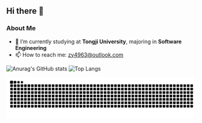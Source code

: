 ## Hi there 👋

<!--
**PikaChu231121/Pikachu231121** is a ✨ _special_ ✨ repository because its `README.md` (this file) appears on your GitHub profile.

Here are some ideas to get you started:

- 🔭 I’m currently working on ...
- 🌱 I’m currently learning ...
- 👯 I’m looking to collaborate on ...
- 🤔 I’m looking for help with ...
- 💬 Ask me about ...
- 📫 How to reach me: ...
- 😄 Pronouns: ...
- ⚡ Fun fact: ...
-->

### About Me
- 🌱 I’m currently studying at **Tongji University**, majoring in **Software Engineering**
- 📫 How to reach me: zy4963@outlook.com

![Anurag's GitHub stats](https://github-readme-stats.vercel.app/api?username=Pikachu231121&show_icons=true&theme=transparent)
![Top Langs](https://github-readme-stats.vercel.app/api/top-langs/?username=Pikachu231121&layout=donut&theme=transparent)

<picture>
  <source media="(prefers-color-scheme: dark)" srcset="https://raw.githubusercontent.com/Pikachu231121/Pikachu231121/output/github-contribution-grid-snake-dark.svg">
  <source media="(prefers-color-scheme: light)" srcset="https://raw.githubusercontent.com/Pikachu231121/Pikachu231121/output/github-contribution-grid-snake.svg">
  <img alt="github contribution grid snake animation" src="https://raw.githubusercontent.com/Pikachu231121/Pikachu231121/output/github-contribution-grid-snake.svg">
</picture>
